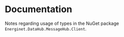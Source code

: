 # Documentation

Notes regarding usage of types in the NuGet package `Energinet.DataHub.MessageHub.Client`.
